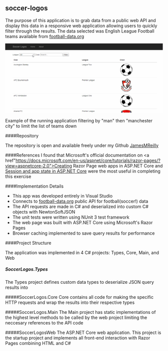 ## soccer-logos

The purpose of this application is to grab data from a public web API and display this data in a responsive web application allowing users to quickly filter through the results. The data selected was English League Football teams available from <a href="https://www.football-data.org/documentation">football-data.org</a>



<img src="/gifs/filtering.gif"  />



Example of the running application filtering by "man" then "manchester city" to limit the list of teams down

####Repository

The repository is open and available freely under my Github <a href="https://github.com/JamesMReilly/soccer-logos">JamesMReilly</a>

####References
I found that Microsoft's official documentation on <a href"https://docs.microsoft.com/en-us/aspnet/core/tutorials/razor-pages/?view=aspnetcore-2.0">Creating Razor Page web apps in ASP.NET Core</a> and <a href="https://docs.microsoft.com/en-us/aspnet/core/fundamentals/app-state?view=aspnetcore-2.0&tabs=aspnetcore2x">Session and app state in ASP.NET Core</a> were the most useful in completing this exercise

####Implementation Details

* This app was developed entirely in Visual Studio
* Connects to <a href="https://www.football-data.org/documentation">football-data.org</a> public API for football(soccer!) data
* The API requests are made in C# and deserialized into custom C# objects with NewtonSoftJSON
* The unit tests were written using NUnit 3 test framework
* The web page was built with ASP.NET Core using Microsoft's Razor Pages
* Browser caching implemented to save query results for performance

####Project Structure

The application was implemented in 4 C# projects: Types, Core, Main, and Web

##### SoccerLogos.Types

The Types project defines custom data types to deserialize JSON query results into

#####SoccerLogos.Core
Core contains all code for making the specific HTTP requests and wrap the results into their respective types

#####SoccerLogos.Main
The Main project has static implementations of the highest level methods to be called by the web project limiting the neccesary references to the API code

#####SoccerLogosWeb
The ASP.NET Core web application. This project is the startup project and implements all front-end interaction with Razor Pages combining HTML and C#






